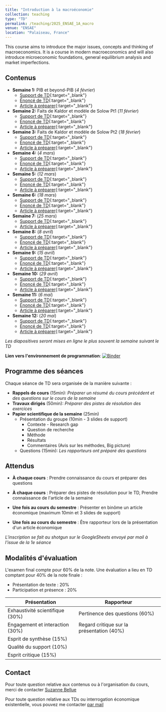 ```yaml
---
title: "Introduction à la macroéconomie"
collection: teaching
type: "TD"
permalink: /teaching/2025_ENSAE_1A_macro
venue: "ENSAE"
location: "Palaiseau, France"
---
```


This course aims to introduce the major issues, concepts and thinking of macroeconomics. It is a course in modern macroeconomics and will also introduce microeconomic foundations, general equilibrium analysis and market imperfections.

## Contenus

- **Semaine 1:** PIB et beyond-PIB (*4 février*)
  - [Support de TD](/files/teaching_contents/2025_ENSAE_1A_macro/250204_TD_ENSAE_macro_01_slides.html){:target="_blank"}
  - [Énoncé de TD](/files/teaching_contents/2025_ENSAE_1A_macro/sujets/TD1.pdf){:target="_blank"}
  - [Article à préparer](/files/teaching_contents/2025_ENSAE_1A_macro/textes/TD1_Jorgenson%20-%202018%20-%20Production%20and%20Welfare%20Progress%20in%20Economic%20Measurement.pdf){:target="_blank"}
- **Semaine 2:** Faits de Kaldor et modèle de Solow Pt1 (*11 février*)
  - [Support de TD](/files/teaching_contents/2025_ENSAE_1A_macro/250211_TD_ENSAE_macro_02_slides.html){:target="_blank"}
  - [Énoncé de TD](/files/teaching_contents/2025_ENSAE_1A_macro/sujets/TD2.pdf){:target="_blank"}
  - [Article à préparer](/files/teaching_contents/2025_ENSAE_1A_macro/textes/TD2_Deaton%20et%20Heston%20-%202010%20-%20Understanding%20PPPs%20and%20PPP-based%20National%20Accounts.pdf){:target="_blank"}
- **Semaine 3:** Faits de Kaldor et modèle de Solow Pt2 (*18 février*)
  - [Support de TD](/files/teaching_contents/2025_ENSAE_1A_macro/250219_TD_ENSAE_macro_03_slides.html){:target="_blank"}
  - [Énoncé de TD](/files/teaching_contents/2025_ENSAE_1A_macro/sujets/TD2.pdf){:target="_blank"}
  - [Article à préparer](/files/teaching_contents/2025_ENSAE_1A_macro/textes/TD3_Committee%20-%202024%20-%20Scientific%20Background%20to%20the%20Sveriges%20Riksbank%20Prize%20in%20Economic%20Sciences%20in%20Memory%20of%20Alfred%20Nobel.pdf){:target="_blank"}
- **Semaine 4:** (*4 mars*)
  - [Support de TD](/files/teaching_contents/2025_ENSAE_1A_macro/250303_TD_ENSAE_macro_04_slides.html){:target="_blank"} 
  - [Énoncé de TD](/files/teaching_contents/2025_ENSAE_1A_macro/sujets/TD3.pdf){:target="_blank"}
  - [Article à préparer](/files/teaching_contents/2025_ENSAE_1A_macro/textes/TD4_Attanasio%20et%20Pistaferri%20-%202016%20-%20Consumption%20Inequality.pdf){:target="_blank"}
- **Semaine 5:** (*12 mars*)
  - [Support de TD](/files/teaching_contents/2025_ENSAE_1A_macro/250311_TD_ENSAE_macro_05_slides.html){:target="_blank"} 
  - [Énoncé de TD](/files/teaching_contents/2025_ENSAE_1A_macro/sujets/TD3b.pdf){:target="_blank"}
  - [Article à préparer](/files/teaching_contents/2025_ENSAE_1A_macro/textes/TD5_Bick%20et%20al.%20-%202018%20-%20How%20Do%20Hours%20Worked%20Vary%20with%20Income%20Cross-Country%20Evidence%20and%20Implications.pdf){:target="_blank"}
- **Semaine 6:** (*18 mars*)
  - [Support de TD](/files/teaching_contents/2025_ENSAE_1A_macro/250318_TD_ENSAE_macro_06_slides.html){:target="_blank"} 
  - [Énoncé de TD](/files/teaching_contents/2025_ENSAE_1A_macro/sujets/TD4.pdf){:target="_blank"}
  - [Article à préparer](/files/teaching_contents/2025_ENSAE_1A_macro/textes/TD6_Crouzet%20et%20al.%20-%202022%20-%20The%20Economics%20of%20Intangible%20Capital.pdf){:target="_blank"}
- **Semaine 7:** (*25 mars*)
    - [Support de TD](/files/teaching_contents/2025_ENSAE_1A_macro/250325_TD_ENSAE_macro_07_slides.html){:target="_blank"}
    - [Article à préparer](/files/teaching_contents/2025_ENSAE_1A_macro/textes/TD7_Tenreyro%20-%202022%20-%20THE%20ECONOMY%20AND%20POLICY%20TRADE-OFFS.pdf){:target="_blank"}
- **Semaine 8:** (*8 avril*)
    - [Support de TD](/files/teaching_contents/2025_ENSAE_1A_macro/250408_TD_ENSAE_macro_08_slides.html){:target="_blank"} 
    - [Énoncé de TD](/files/teaching_contents/2025_ENSAE_1A_macro/sujets/TD5.pdf){:target="_blank"} 
    - [Article à préparer](/files/teaching_contents/2025_ENSAE_1A_macro/textes/TD8_Texte.pdf){:target="_blank"}
- **Semaine 9:** (*15 avril*)
    - [Support de TD](/files/teaching_contents/2025_ENSAE_1A_macro/250415_TD_ENSAE_macro_09_slides.html){:target="_blank"} 
    - [Énoncé de TD](/files/teaching_contents/2025_ENSAE_1A_macro/sujets/TD6.pdf){:target="_blank"} 
    - [Article à préparer](/files/teaching_contents/2025_ENSAE_1A_macro/textes/TD9_Ramey%20-%202011%20-%20Can%20Government%20Purchases%20Stimulate%20the%20Economy.pdf){:target="_blank"}
- **Semaine 10:** (*29 avril*)
    - [Support de TD](/files/teaching_contents/2025_ENSAE_1A_macro/250429_TD_ENSAE_macro_10_slides.html){:target="_blank"} 
    - [Énoncé de TD](/files/teaching_contents/2025_ENSAE_1A_macro/sujets/TD7.pdf){:target="_blank"} 
    - [Article à préparer](/files/teaching_contents/2025_ENSAE_1A_macro/textes/TD10_Ramey%20-%202019%20-%20Ten%20Years%20After%20the%20Financial%20Crisis%20What%20Have%20We%20Learned%20from%20the%20Renaissance%20in%20Fiscal%20Research.pdf){:target="_blank"}
- **Semaine 11:** (*6 mai*)
    - [Support de TD](/files/teaching_contents/2025_ENSAE_1A_macro/250506_TD_ENSAE_macro_11_slides.html){:target="_blank"} 
    - [Énoncé de TD](/files/teaching_contents/2025_ENSAE_1A_macro/sujets/TD7.pdf){:target="_blank"} 
    - [Article à préparer](/files/teaching_contents/2025_ENSAE_1A_macro/textes/TD11_Nakamura%20et%20Steinsson%20-%202018%20-%20Identification%20in%20Macroeconomics.pdf){:target="_blank"}
- **Semaine 12:** (*20 mai*)
    - [Support de TD](/files/teaching_contents/2025_ENSAE_1A_macro/250520_TD_ENSAE_macro_12_slides.html){:target="_blank"} 
    - [Énoncé de TD](/files/teaching_contents/2025_ENSAE_1A_macro/sujets/TD8.pdf){:target="_blank"} 
    - [Article à préparer](/files/teaching_contents/2025_ENSAE_1A_macro/textes/TD12_Alfaro%20et%20al.%20-%202008%20-%20Why%20doesn't%20capital%20flow%20from%20rich%20to%20poor%20countries%20An%20empirical%20investigation.pdf){:target="_blank"}
  
*Les diapositives seront mises en ligne le plus souvent la semaine suivant le TD*

**Lien vers l'environnement de programmation**: [![Binder](https://mybinder.org/badge_logo.svg)](https://mybinder.org/v2/gh/kilianrouge/2025_ENSAE_1A_macro_code.git/Students)

## Programme des séances

 Chaque séance de TD sera organisée de la manière suivante :
- **Rappels de cours** (15min): _Préparer un résumé du cours précédent et des questions sur le cours de la semaine_
- **Travaux dirigés** (50min): _Préparer des pistes de résolution des exercices_
- **Papier scientifique de la semaine** (25min)
	- Présentation du groupe (10min - 3 slides de support)
		- Contexte - Research gap
		- Question de recherche
		- Méthode
		- Résultats
		- Commentaires (Avis sur les méthodes, Big picture)
	- Questions (15min): _Les rapporteurs ont préparé des questions_

## Attendus 

- **À chaque cours** : Prendre connaissance du cours et préparer des questions
- **À chaque cours** : Préparer des pistes de résolution pour le TD, Prendre connaissance de l'article de la semaine

- **Une fois au cours du semestre** : Présenter en binôme un article économique (maximum 10min et 3 slides de support)
- **Une fois au cours du semestre** : Être rapporteur lors de la présentation d'un article économique

_L'inscription se fait au shotgun sur le GoogleSheets envoyé par mail à l'issue de la 1e séance_

## Modalités d'évaluation

L'examen final compte pour 60% de la note. Une évaluation a lieu en TD comptant pour 40% de la note finale :
- Présentation de texte : 20%
- Participation et présence : 20%

| Présentation                    | Rapporteur                                |
|---------------------------------|-------------------------------------------|
| Exhaustivité scientifique (30%) | Pertinence des questions (60%)            |
| Engagement et interaction (30%) | Regard critique sur la présentation (40%) |
| Esprit de synthèse (15%)        |                                           |
| Qualité du support (10%)        |                                           |
| Esprit critique (15%)           |                                           |

## Contact

Pour toute question relative aux contenus ou à l'organisation du cours, merci de contacter [Suzanne Bellue](https://suzannebellue.github.io)

Pour toute question relative aux TDs ou interrogation économique existentielle, vous pouvez me contacter [par mail](mailto:kilian.rouge@agroparistech.fr)